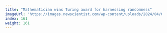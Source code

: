 ```yaml
---
title: "Mathematician wins Turing award for harnessing randomness"
imageUrl: "https://images.newscientist.com/wp-content/uploads/2024/04/08121417/SEI_198618497.jpg?width=788"
index: 161
weight: 161
---
```

